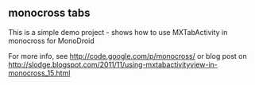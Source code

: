 ## monocross tabs

This is a simple demo project - shows how to use MXTabActivity in monocross for MonoDroid

For more info, see http://code.google.com/p/monocross/ or blog post on http://slodge.blogspot.com/2011/11/using-mxtabactivityview-in-monocross_15.html